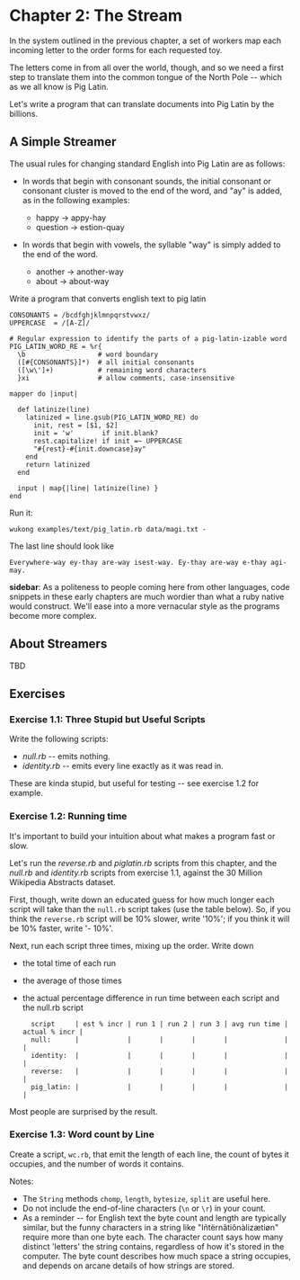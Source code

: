 # Chapter 2: The Stream

In the system outlined in the previous chapter, a set of workers map each incoming letter to the order forms for each requested toy.

The letters come in from all over the world, though, and so we need a first step to translate them into the common tongue of the North Pole -- which as we all know is Pig Latin.

Let's write a program that can translate documents into Pig Latin by the billions.

## A Simple Streamer

The usual rules for changing standard English into Pig Latin are as follows:

* In words that begin with consonant sounds, the initial consonant or consonant cluster is moved to the end of the word, and "ay" is added, as in the following examples:
  - happy → appy-hay
  - question → estion-quay
  
* In words that begin with vowels, the syllable "way" is simply added to the end of the word.
  - another → another-way
  - about   → about-way

Write a program that converts english text to pig latin
    
    CONSONANTS = /bcdfghjklmnpqrstvwxz/
    UPPERCASE  = /[A-Z]/

    # Regular expression to identify the parts of a pig-latin-izable word
    PIG_LATIN_WORD_RE = %r{
      \b                  # word boundary
      ([#{CONSONANTS}]*)  # all initial consonants
      ([\w\']+)           # remaining word characters
      }xi                 # allow comments, case-insensitive

    mapper do |input|

      def latinize(line)
        latinized = line.gsub(PIG_LATIN_WORD_RE) do
          init, rest = [$1, $2]
          init = 'w'       if init.blank?
          rest.capitalize! if init =~ UPPERCASE
          "#{rest}-#{init.downcase}ay"
        end
        return latinized
      end

      input | map{|line| latinize(line) }
    end

Run it:

    wukong examples/text/pig_latin.rb data/magi.txt -

The last line should look like

    Everywhere-way ey-thay are-way isest-way. Ey-thay are-way e-thay agi-may.

**sidebar**: As a politeness to people coming here from other languages, code snippets in these early chapters are much wordier than what a ruby native would construct. We'll ease into a more vernacular style as the programs become more complex.


## About Streamers


TBD

## Exercises

### Exercise 1.1: Three Stupid but Useful Scripts

Write the following scripts:

* *null.rb*      -- emits nothing.
* *identity.rb*  -- emits every line exactly as it was read in.

These are kinda stupid, but useful for testing -- see exercise 1.2 for example.

### Exercise 1.2: Running time

It's important to build your intuition about what makes a program fast or slow. 

Let's run the *reverse.rb* and *piglatin.rb* scripts from this chapter, and the *null.rb* and *identity.rb* scripts from exercise 1.1, against the 30 Million Wikipedia Abstracts dataset.

First, though, write down an educated guess for how much longer each script will take than the `null.rb` script takes (use the table below). So, if you think the `reverse.rb` script will be 10% slower, write '10%'; if you think it will be 10% faster, write '- 10%'.

Next, run each script three times, mixing up the order. Write down 

* the total time of each run
* the average of those times
* the actual percentage difference in run time between each script and the null.rb script

        script     | est % incr | run 1 | run 2 | run 3 | avg run time | actual % incr |
        null:      |            |       |       |       |              |               |
        identity:  |            |       |       |       |              |               |
        reverse:   |            |       |       |       |              |               |
        pig_latin: |            |       |       |       |              |               |

Most people are surprised by the result.

### Exercise 1.3: Word count by Line

Create a script, `wc.rb`, that emit the length of each line, the count of bytes it occupies, and the number of words it contains. 

Notes:

* The `String` methods `chomp`, `length`, `bytesize`, `split` are useful here.
* Do not include the end-of-line characters (`\n` or `\r`) in your count.
* As a reminder -- for English text the byte count and length are typically similar, but the funny characters in a string like "Iñtërnâtiônàlizætiøn" require more than one byte each. The character count says how many distinct 'letters' the string contains, regardless of how it's stored in the computer. The byte count describes how much space a string occupies, and depends on arcane details of how strings are stored. 